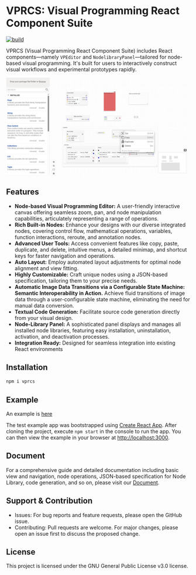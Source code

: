 # VPRCS: Visual Programming React Component Suite

[![build](https://github.com/Max-ChenFei/Visual-Programming-React-Component-Suite/actions/workflows/build.yml/badge.svg?branch=main)](https://github.com/Max-ChenFei/Visual-Programming-React-Component-Suite/actions/workflows/build.yml)

VPRCS (Visual Programming React Component Suite) includes React components—namely `VPEditor` and `NodelibraryPanel`—tailored for node-based visual programming. It's built for users to interactively construct visual workflows and experimental prototypes rapidly.

![image-20230823172210509](./doc/screenshots/VPRCS.jpg)

## Features

* **Node-based Visual Programming Editor:** A user-friendly interactive canvas offering seamless zoom, pan, and node manipulation capabilities, articulately representing a range of operations.
* **Rich Built-in Nodes:** Enhance your designs with our diverse integrated nodes, covering control flow, mathematical operations, variables, function interactions, reroute, and annotation nodes.
* **Advanced User Tools:** Access convenient features like copy, paste, duplicate, and delete, intuitive menus, a detailed minimap, and shortcut keys for faster navigation and operations.
* **Auto Layout:** Employ automated layout adjustments for optimal node alignment and view fitting.
* **Highly Customizable:** Craft unique nodes using a JSON-based specification, tailoring them to your precise needs.
* **Automatic Image Data Transitions via a Configurable State Machine:** **Semantic Interoperability in Action.** Achieve fluid transitions of image data through a user-configurable state machine, eliminating the need for manual data conversion.
* **Textual Code Generation:** Facilitate source code generation directly from your visual design.
* **Node-Library Panel:** A sophisticated panel displays and manages all installed node libraries, featuring easy installation, uninstallation, activation, and deactivation processes.
* **Integration Ready:** Designed for seamless integration into existing React environments


## Installation

```python
npm i vprcs
```



## Example

An example is [here](https://github.com/Max-ChenFei/Visual-Programming-React-Component-Suite/blob/main/src/index.tsx)

The test example app was bootstrapped using [Create React App](https://github.com/facebook/create-react-app). After cloning the project, execute `npm start` in the console to run the app. You can then view the example in your browser at [http://localhost:3000](http://localhost:3000/).



## Document

For a comprehensive guide and detailed documentation including basic view and navigation, node operations, JSON-based specification for Node Library, code generation, and so on, please visit our [Document](./doc/Document.md).



## Support & Contribution

- Issues: For bug reports and feature requests, please open the GitHub issue.
- Contributing: Pull requests are welcome. For major changes, please open an issue first to discuss the proposed change.



## License

This project is licensed under the GNU General Public License v3.0 license.
